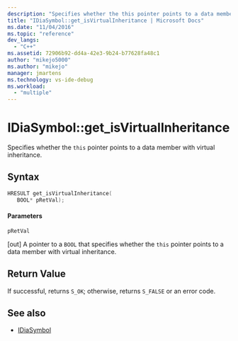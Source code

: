 ```yaml
---
description: "Specifies whether the this pointer points to a data member with virtual inheritance."
title: "IDiaSymbol::get_isVirtualInheritance | Microsoft Docs"
ms.date: "11/04/2016"
ms.topic: "reference"
dev_langs:
  - "C++"
ms.assetid: 72906b92-dd4a-42e3-9b24-b77628fa48c1
author: "mikejo5000"
ms.author: "mikejo"
manager: jmartens
ms.technology: vs-ide-debug
ms.workload:
  - "multiple"
---
```

# IDiaSymbol::get_isVirtualInheritance
Specifies whether the `this` pointer points to a data member with virtual inheritance.

## Syntax

```C++
HRESULT get_isVirtualInheritance(
   BOOL* pRetVal);
```

#### Parameters
 `pRetVal`

[out] A pointer to a `BOOL` that specifies whether the `this` pointer points to a data member with virtual inheritance.

## Return Value
 If successful, returns `S_OK`; otherwise, returns `S_FALSE` or an error code.

## See also
- [IDiaSymbol](../../debugger/debug-interface-access/idiasymbol.md)
